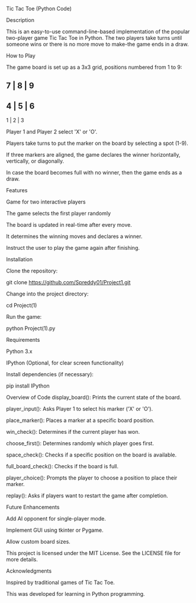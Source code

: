 Tic Tac Toe (Python Code)

Description

This is an easy-to-use command-line-based implementation of the popular two-player game Tic Tac Toe in Python. The two players take turns until someone wins or there is no more move to make-the game ends in a draw.

How to Play

The game board is set up as a 3x3 grid, positions numbered from 1 to 9:

 7 | 8 | 9
-----------
 4 | 5 | 6
-----------
 1 | 2 | 3

Player 1 and Player 2 select 'X' or 'O'.

Players take turns to put the marker on the board by selecting a spot (1-9).

If three markers are aligned, the game declares the winner horizontally, vertically, or diagonally.

In case the board becomes full with no winner, then the game ends as a draw.

Features

Game for two interactive players

The game selects the first player randomly

The board is updated in real-time after every move.

It determines the winning moves and declares a winner.

Instruct the user to play the game again after finishing.

Installation

Clone the repository:

git clone https://github.com/Spreddy01/Project1.git

Change into the project directory:

cd Project(1)

Run the game:

python Project(1).py

Requirements

Python 3.x

IPython (Optional, for clear screen functionality)

Install dependencies (if necessary):

pip install IPython

Overview of Code
display_board(): Prints the current state of the board.

player_input(): Asks Player 1 to select his marker ('X' or 'O').

place_marker(): Places a marker at a specific board position.

win_check(): Determines if the current player has won.

choose_first(): Determines randomly which player goes first.

space_check(): Checks if a specific position on the board is available.

full_board_check(): Checks if the board is full.

player_choice(): Prompts the player to choose a position to place their marker.

replay(): Asks if players want to restart the game after completion.

Future Enhancements

Add AI opponent for single-player mode.

Implement GUI using tkinter or Pygame.

Allow custom board sizes.

This project is licensed under the MIT License. See the LICENSE file for more details.

Acknowledgments

Inspired by traditional games of Tic Tac Toe.

This was developed for learning in Python programming.
